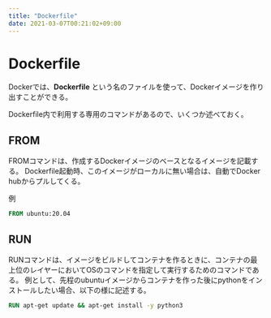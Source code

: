 ```yaml
---
title: "Dockerfile"
date: 2021-03-07T00:21:02+09:00
---
```


# Dockerfile

Dockerでは、**Dockerfile** という名のファイルを使って、Dockerイメージを作り出すことができる。

Dockerfile内で利用する専用のコマンドがあるので、いくつか述べておく。

## FROM

FROMコマンドは、作成するDockerイメージのベースとなるイメージを記載する。
Dockerfile起動時、このイメージがローカルに無い場合は、自動でDocker hubからプルしてくる。

例

```dockerfile
FROM ubuntu:20.04
```

## RUN

RUNコマンドは、イメージをビルドしてコンテナを作るときに、コンテナの最上位のレイヤーにおいてOSのコマンドを指定して実行するためのコマンドである。
例として、先程のubuntuイメージからコンテナを作った後にpythonをインストールしたい場合、以下の様に記述する。

```dockerfile
RUN apt-get update && apt-get install -y python3
```
